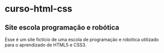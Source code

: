 # curso-html-css

## Site escola programação e robótica
Esse é um site fictício de uma escola de programação e robótica utilizado para o aprendizado de HTML5 e CSS3.
